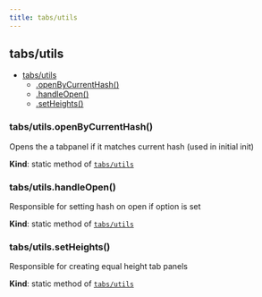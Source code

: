 ```yaml
---
title: tabs/utils
---
```


<a name="module_tabs/utils"></a>

## tabs/utils

* [tabs/utils](#module_tabs/utils)
    * [.openByCurrentHash()](#module_tabs/utils.openByCurrentHash)
    * [.handleOpen()](#module_tabs/utils.handleOpen)
    * [.setHeights()](#module_tabs/utils.setHeights)

<a name="module_tabs/utils.openByCurrentHash"></a>

### tabs/utils.openByCurrentHash()
Opens the a tabpanel if it matches current hash (used in initial init)

**Kind**: static method of [<code>tabs/utils</code>](#module_tabs/utils)  
<a name="module_tabs/utils.handleOpen"></a>

### tabs/utils.handleOpen()
Responsible for setting hash on open if option is set

**Kind**: static method of [<code>tabs/utils</code>](#module_tabs/utils)  
<a name="module_tabs/utils.setHeights"></a>

### tabs/utils.setHeights()
Responsible for creating equal height tab panels

**Kind**: static method of [<code>tabs/utils</code>](#module_tabs/utils)  

  